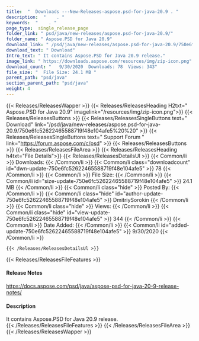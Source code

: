 ```yaml
---
title:  "  Downloads ---New-Releases-aspose.psd-for-java-20.9 . " 
description:  "    . " 
keywords:  "    . " 
page_type:  single_release_page
folder_link: " psd/java/new-releases/aspose.psd-for-java-20.9/"
folder_name: " Aspose.PSD for Java 20.9"
download_link: " /psd/java/new-releases/aspose.psd-for-java-20.9/750e6fc52622465588719f48e104afe5"
download_text: " Download"
Intro_text: " It contains Aspose.PSD for Java 20.9 release."
image_link: " https://downloads.aspose.com/resources/img/zip-icon.png"
download_count: "   9/30/2020  Downloads: 78  Views: 343"
file_size: "  File Size: 24.1 MB "
parent_path: "psd/java"
section_parent_path: "psd/java"
weight: 4 
---
```


{{< Releases/ReleasesWapper >}}
  {{< Releases/ReleasesHeading H2txt=" Aspose.PSD for Java 20.9" imagelink="/resources/img/zip-icon.png">}}
  {{< Releases/ReleasesButtons >}}
    {{< Releases/ReleasesSingleButtons text=" Download" link="/psd/java/new-releases/aspose.psd-for-java-20.9/750e6fc52622465588719f48e104afe5%20%20" >}}
    {{< Releases/ReleasesSingleButtons text=" Support Forum " link="https://forum.aspose.com/c/psd" >}}
  {{< Releases/ReleasesButtons >}}
  {{< Releases/ReleasesFileArea >}}
    {{< Releases/ReleasesHeading h4txt="File Details">}}
    {{< Releases/ReleasesDetailsUl >}}
            {{< Common/li  >}} Downloads: {{< /Common/li >}} 
      {{< Common/li class="downloadcount" id="dwn-update-750e6fc52622465588719f48e104afe5" >}} 78 {{< /Common/li >}} 
      {{< Common/li  >}} File Size: {{< /Common/li >}} 
      {{< Common/li id="size-update-750e6fc52622465588719f48e104afe5" >}} 24.1 MB {{< /Common/li >}} 
      {{< Common/li  class="hide" >}} Posted By: {{< /Common/li >}} 
      {{< Common/li class="hide" id="author-update-750e6fc52622465588719f48e104afe5" >}} DmitriySorokin {{< /Common/li >}} 
      {{< Common/li class="hide"  >}} Views: {{< /Common/li >}} 
      {{< Common/li class="hide" id="view-update-750e6fc52622465588719f48e104afe5" >}} 344 {{< /Common/li >}} 
      {{< Common/li  >}} Date Added: {{< /Common/li >}} 
      {{< Common/li id="added-update-750e6fc52622465588719f48e104afe5" >}} 9/30/2020 {{< /Common/li >}} 

    {{< /Releases/ReleasesDetailsUl >}}

  {{< Releases/ReleasesFileFeatures >}}
      <h4>Release Notes</h4><div><a href="https://docs.aspose.com/psd/java/aspose-psd-for-java-20-9-release-notes/">https://docs.aspose.com/psd/java/aspose-psd-for-java-20-9-release-notes/</a></div><h4>Description</h4><div class="HTMLDescription">It contains Aspose.PSD for Java 20.9 release.</div>
  {{< /Releases/ReleasesFileFeatures >}}
 {{< /Releases/ReleasesFileArea >}}
{{< /Releases/ReleasesWapper >}}



